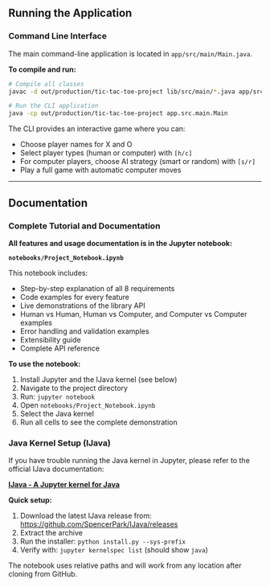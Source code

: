 
## Running the Application

### Command Line Interface

The main command-line application is located in `app/src/main/Main.java`.

**To compile and run:**

```bash
# Compile all classes
javac -d out/production/tic-tac-toe-project lib/src/main/*.java app/src/main/*.java

# Run the CLI application
java -cp out/production/tic-tac-toe-project app.src.main.Main
```

The CLI provides an interactive game where you can:
- Choose player names for X and O
- Select player types (human or computer) with `[h/c]`
- For computer players, choose AI strategy (smart or random) with `[s/r]`
- Play a full game with automatic computer moves

---

## Documentation

### Complete Tutorial and Documentation

**All features and usage documentation is in the Jupyter notebook:**

**`notebooks/Project_Notebook.ipynb`**

This notebook includes:
-  Step-by-step explanation of all 8 requirements
-  Code examples for every feature
-  Live demonstrations of the library API
-  Human vs Human, Human vs Computer, and Computer vs Computer examples
-  Error handling and validation examples
-  Extensibility guide
-  Complete API reference

**To use the notebook:**

1. Install Jupyter and the IJava kernel (see below)
2. Navigate to the project directory
3. Run: `jupyter notebook`
4. Open `notebooks/Project_Notebook.ipynb`
5. Select the Java kernel
6. Run all cells to see the complete demonstration

### Java Kernel Setup (IJava)

If you have trouble running the Java kernel in Jupyter, please refer to the official IJava documentation:

**[IJava - A Jupyter kernel for Java](https://github.com/SpencerPark/IJava)**

**Quick setup:**
1. Download the latest IJava release from: https://github.com/SpencerPark/IJava/releases
2. Extract the archive
3. Run the installer: `python install.py --sys-prefix`
4. Verify with: `jupyter kernelspec list` (should show `java`)

The notebook uses relative paths and will work from any location after cloning from GitHub.

